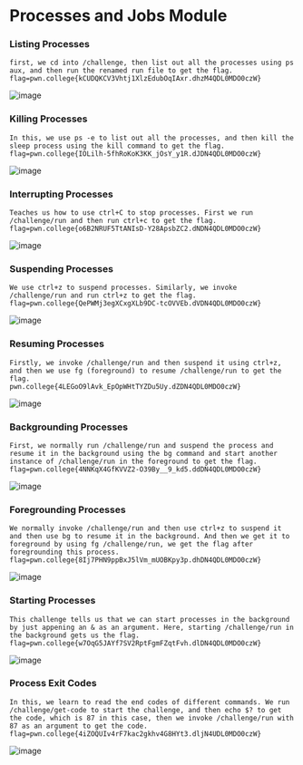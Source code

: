 # Processes and Jobs Module 
### Listing Processes 
```
first, we cd into /challenge, then list out all the processes using ps aux, and then run the renamed run file to get the flag. 
flag=pwn.college{kCUDQKCV3Vhtj1XlzEdubOqIAxr.dhzM4QDL0MDO0czW}
```
![image](https://github.com/user-attachments/assets/fe1807f8-8d11-47cc-8d17-89526c863127)

### Killing Processes
```
In this, we use ps -e to list out all the processes, and then kill the sleep process using the kill command to get the flag. 
flag=pwn.college{IOLilh-5fhRoKoK3KK_jOsY_y1R.dJDN4QDL0MDO0czW}
```
![image](https://github.com/user-attachments/assets/ab024468-91a1-4d3c-b94b-cf5a39be3ad6)

### Interrupting Processes 
```
Teaches us how to use ctrl+C to stop processes. First we run /challenge/run and then run ctrl+c to get the flag.
flag=pwn.college{o6B2NRUF5TtANIsD-Y28ApsbZC2.dNDN4QDL0MDO0czW}
```
![image](https://github.com/user-attachments/assets/782444a1-9874-4c1e-a92a-32a9f7b0ed18)

### Suspending Processes 
```
We use ctrl+z to suspend processes. Similarly, we invoke /challenge/run and run ctrl+z to get the flag. 
flag=pwn.college{QePWMj3egXCxgXLb9DC-tcOVVEb.dVDN4QDL0MDO0czW}
```
![image](https://github.com/user-attachments/assets/e4f52ae4-a7f0-428d-89eb-365bef81cc4d)

### Resuming Processes 
```
Firstly, we invoke /challenge/run and then suspend it using ctrl+z, and then we use fg (foreground) to resume /challenge/run to get the flag. 
pwn.college{4LEGoO9lAvk_EpOpWHtTYZDu5Uy.dZDN4QDL0MDO0czW}
```
![image](https://github.com/user-attachments/assets/0ba3fde9-917c-4d22-9613-26d994db160f)

### Backgrounding Processes
```
First, we normally run /challenge/run and suspend the process and resume it in the background using the bg command and start another instance of /challenge/run in the foreground to get the flag. 
flag=pwn.college{4NNKqX4GfKVVZ2-O39By__9_kd5.ddDN4QDL0MDO0czW}
```
![image](https://github.com/user-attachments/assets/8b5dbb40-abf2-4b9e-bd44-0c2cb31648c1)

### Foregrounding Processes 
```
We normally invoke /challenge/run and then use ctrl+z to suspend it and then use bg to resume it in the background. And then we get it to foreground by using fg /challenge/run, we get the flag after foregrounding this process. 
flag=pwn.college{8Ij7PHN9ppBxJ5lVm_mUOBKpy3p.dhDN4QDL0MDO0czW}
```
![image](https://github.com/user-attachments/assets/f35ee7f2-0e8a-4fcf-b3b7-282afb7b8d98)

### Starting Processes
```
This challenge tells us that we can start processes in the background by just appening an & as an argument. Here, starting /challenge/run in the background gets us the flag. 
flag=pwn.college{w7OqG5JAYf7SV2RptFgmFZqtFvh.dlDN4QDL0MDO0czW}
```
![image](https://github.com/user-attachments/assets/bb64ea0e-8f28-42fd-8b75-0cd3889f4c6a)

### Process Exit Codes 
```
In this, we learn to read the end codes of different commands. We run /challenge/get-code to start the challenge, and then echo $? to get the code, which is 87 in this case, then we invoke /challenge/run with 87 as an argument to get the code. 
flag=pwn.college{4iZOQUIv4rF7kac2gkhv4G8HYt3.dljN4UDL0MDO0czW}
```
![image](https://github.com/user-attachments/assets/60e6de99-cd64-4814-b375-532a440a1aa0)